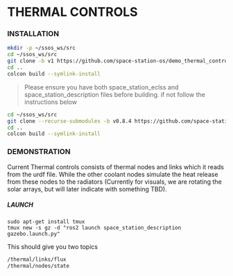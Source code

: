 # THERMAL CONTROLS

### INSTALLATION 

```bash
mkdir -p ~/ssos_ws/src
cd ~/ssos_ws/src 
git clone -b v1 https://github.com/space-station-os/demo_thermal_control.git
cd ..
colcon build --symlink-install 
```
> Please ensure you have both space_station_eclss and space_station_description files before building. if not follow the instructions below

```bash
cd ~/ssos_ws/src
git clone --recurse-submodules -b v0.8.4 https://github.com/space-station-os/space_station_os.git
cd ..
colcon build --symlink-install 
```

### DEMONSTRATION 

Current Thermal controls consists of thermal nodes and links which it reads from the urdf file. While the other coolant nodes simulate the heat release from these nodes to the radiators (Currently for visuals, we are rotating the solar arrays, but will later indicate with something TBD).

##### LAUNCH 

```
sudo apt-get install tmux
tmux new -s gz -d "ros2 launch space_station_description gazebo.launch.py" 
```

This should give you two topics 

```bash
/thermal/links/flux
/thermal/nodes/state
```




